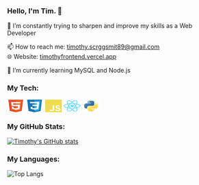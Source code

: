 ### Hello, I'm Tim. 👋

🔭 I’m constantly trying to sharpen and improve my skills as a Web Developer
  
📫 How to reach me: [timothy.scrggsmit89@gmail.com](mailto:timothy.scrggsmit89@gmail.com)  
🌐 Website: [timothyfrontend.vercel.app](https://timothyfrontend.vercel.app)  

🌱 I’m currently learning MySQL and Node.js
  
  
### My Tech:

<div>
  <img align="center" alt="HTML" height="30" width="40" src="https://raw.githubusercontent.com/devicons/devicon/master/icons/html5/html5-original.svg">
  <img align="center" alt="CSS" height="30" width="40" src="https://raw.githubusercontent.com/devicons/devicon/master/icons/css3/css3-original.svg">
  <img align="center" alt="JS" height="30" width="40" src="https://raw.githubusercontent.com/devicons/devicon/master/icons/javascript/javascript-plain.svg">
  <img align="center" alt="React" height="30" width="40" src="https://raw.githubusercontent.com/devicons/devicon/master/icons/react/react-original.svg">
  <img align="center" alt="Python" height="30" width="40" src="https://raw.githubusercontent.com/devicons/devicon/master/icons/python/python-original.svg">
</div>  
  
  
### My GitHub Stats:  

[![Timothy's GitHub stats](https://github-readme-stats.vercel.app/api?username=timkmitchell)](https://github.com/anuraghazra/github-readme-stats)

### My Languages: 

![Top Langs](https://github-readme-stats.vercel.app/api/top-langs/?username=timkmitchell&layout=compact)

